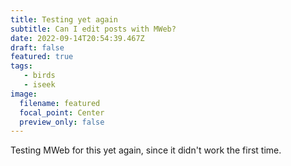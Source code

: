 ```yaml
---
title: Testing yet again
subtitle: Can I edit posts with MWeb?
date: 2022-09-14T20:54:39.467Z
draft: false
featured: true
tags:
   - birds
   - iseek
image:
  filename: featured
  focal_point: Center
  preview_only: false
---
```

Testing MWeb for this yet again, since it didn't work the first time.